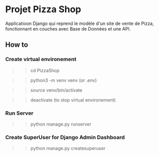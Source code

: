 # Projet Pizza Shop

Applicatioon Django qui reprend le modèle d'un site de vente de Pizza, 
fonctionnant en couches avec Base de Données et une API.


## How to

### Create virtual environement
>> cd PizzaShop

>> python3 -m venv venv (or .env)

>> source venv/bin/activate

>> deactivate (to stop virtual environement)

### Run Server
>> python manage.py runserver

### Create SuperUser for Django Admin Dashboard
>> python manage.py createsuperuser